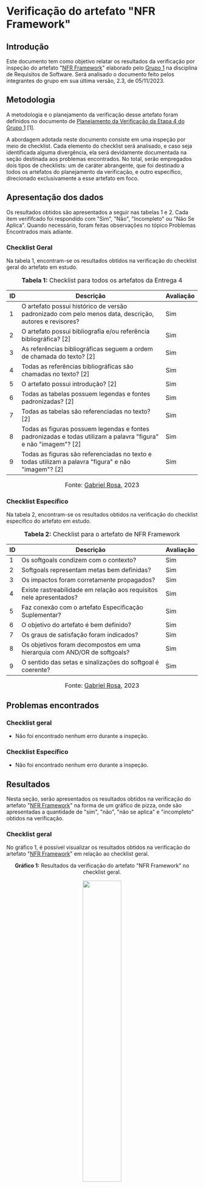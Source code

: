 # Verificação do artefato "NFR Framework"

## Introdução

Este documento tem como objetivo relatar os resultados da verificação por inspeção do artefato "[NFR Framework](https://github.com/Requisitos-de-Software/2023.2-Economia-DF/blob/main/docs/modelagem/agil/nfr-framework.md)" elaborado pelo [Grupo 1](https://requisitos-de-software.github.io/2023.2-Economia-DF/) na disciplina de Requisitos de Software. Será analisado o documento feito pelos integrantes do grupo em sua última versão, 2.3, de 05/11/2023.

## Metodologia

A metodologia e o planejamento da verificação desse artefato foram definidos no documento de [Planejamento da Verificação da Etapa 4 do Grupo 1](https://github.com/Requisitos-de-Software/2023.2-Economia-DF/blob/main/docs/verificacao/Grupo-01/Entrega-04/planejamento-verificacao-e4-grupo1.md) [1].

A abordagem adotada neste documento consiste em uma inspeção por meio de checklist. Cada elemento do checklist será analisado, e caso seja identificada alguma divergência, ela será devidamente documentada na seção destinada aos problemas encontrados. No total, serão empregados dois tipos de checklists: um de caráter abrangente, que foi destinado a todos os artefatos do planejamento da verificação, e outro específico, direcionado exclusivamente a esse artefato em foco.

## Apresentação dos dados

Os resultados obtidos são apresentados a seguir nas tabelas 1 e 2. Cada item verififcado foi respondido com "Sim", "Não", "Incompleto" ou "Não Se Aplica". Quando necessário, foram feitas observações no tópico Problemas Encontrados mais adiante.

### Checklist Geral

Na tabela 1, encontram-se os resultados obtidos na verificação do checklist geral do artefato em estudo.

<div align="center">
<font size="3"><p style="text-align: center"><b>Tabela 1:</b> Checklist para todos os artefatos da Entrega 4</p></font>

<table>
  <thead>
    <tr>
      <th>ID</th>
      <th>Descrição</th>
      <th>Avaliação</th>
    </tr>
  </thead>
  <tbody>
    <tr>
      <td>1</td>
      <td>O artefato possui histórico de versão padronizado com pelo menos data, descrição, autores e revisores?</td>
      <td>Sim</td>
    </tr>
    <tr>
      <td>2</td>
      <td>O artefato possui bibliografia e/ou referência bibliográfica? [2] </td>
      <td>Sim</td>
    </tr>
    <tr>
      <td>3</td>
      <td>As referências bibliográficas seguem a ordem de chamada do texto? [2]</td>
      <td>Sim</td>
    </tr>
    <tr>
      <td>4</td>
      <td>Todas as referências bibliográficas são chamadas no texto? [2]</td>
      <td>Sim</td>
    </tr>
    <tr>
      <td>5</td>
      <td>O artefato possui introdução? [2]</td>
      <td>Sim</td>
    </tr>
    <tr>
      <td>6</td>
      <td>Todas as tabelas possuem legendas e fontes padronizadas? [2]</td>
      <td>Sim</td>
    </tr>
    <tr>
      <td>7</td>
      <td>Todas as tabelas são referenciadas no texto? [2] </td>
      <td>Sim</td>
    </tr>
    <tr>
      <td>8</td>
      <td>Todas as figuras possuem legendas e fontes padronizadas e todas utilizam a palavra "figura" e não "imagem"? [2] </td>
      <td>Sim</td>
    </tr>
    <tr>
      <td>9</td>
      <td>Todas as figuras são referenciadas no texto e todas utilizam a palavra "figura" e não "imagem"? [2] </td>
      <td>Sim</td>
    </tr>
  </tbody>
</table>

<font size="3"><p style="text-align: center">Fonte: <a href="https://github.com/gabrielrosa09">Gabriel Rosa</a>, 2023</p></font>
</div>

### Checklist Específico

Na tabela 2, encontram-se os resultados obtidos na verificação do checklist específico do artefato em estudo.

<div align="center">
<font size="3"><p style="text-align: center"><b>Tabela 2:</b> Checklist para o artefato de NFR Framework</p></font>

<table>
  <thead>
    <tr>
      <th>ID</th>
      <th>Descrição</th>
      <th>Avaliação</th>
    </tr>
  </thead>
  <tbody>
    <tr>
      <td>1</td>
      <td>Os softgoals condizem com o contexto?</td>
      <td>Sim</td>
    </tr>
    <tr>
      <td>2</td>
      <td>Softgoals representam metas bem definidas?</td>
      <td>Sim</td>
    </tr>
    <tr>
      <td>3</td>
      <td>Os impactos foram corretamente propagados?</td>
      <td>Sim</td>
    </tr>
    <tr>
      <td>4</td>
      <td>Existe rastreabilidade em relação aos requisitos nele apresentados?</td>
      <td>Sim</td>
    </tr>
    <tr>
      <td>5</td>
      <td>Faz conexão com o artefato Especificação Suplementar?</td>
      <td>Sim</td>
    </tr>
    <tr>
      <td>6</td>
      <td>O objetivo do artefato é bem definido?</td>
      <td>Sim</td>
    </tr>
    <tr>
      <td>7</td>
      <td>Os graus de satisfação foram indicados?</td>
      <td>Sim</td>
    </tr>
    <tr>
      <td>8</td>
      <td>Os objetivos foram decompostos em uma hierarquia com AND/OR de softgoals?</td>
      <td>Sim</td>
    </tr>
    <tr>
      <td>9</td>
      <td>O sentido das setas e sinalizações do softgoal é coerente?</td>
      <td>Sim</td>
    </tr>
  </tbody>
</table>

<font size="3"><p style="text-align: center">Fonte: <a href="https://github.com/gabrielrosa09">Gabriel Rosa</a>, 2023</p></font>
</div>

## Problemas encontrados


### Checklist geral

- Não foi encontrado nenhum erro durante a inspeção.

### Checklist Específico

- Não foi encontrado nenhum erro durante a inspeção.

## Resultados

Nesta seção, serão apresentados os resultados obtidos na verificação do artefato "[NFR Framework](https://requisitos-de-software.github.io/2023.2-Economia-DF/modelagem/agil/nfr-framework/)" na forma de um gráfico de pizza, onde são apresentadas a quantidade de "sim", "não", "não se aplica" e "incompleto" obtidos na verificação.

### Checklist geral

No gráfico 1, é possível visualizar os resultados obtidos na verificação do artefato "[NFR Framework](https://requisitos-de-software.github.io/2023.2-Economia-DF/modelagem/agil/nfr-framework/)" em relação ao checklist geral.

<div align="center">
  <p><b>Gráfico 1:</b> Resultados da verificação do artefato "NFR Framework" no checklist geral.</p>

  <img src="https://github.com/Requisitos-de-Software/2023.2-Economia-DF/blob/main/docs/imagens/verificacao_gabriel_rosa/Checklist_Geral_NFR.png?raw=true" style="width: 45%;">

<p><b>Fonte:</b> Gabriel Rosa, 2023.</p>
</div>

### Checklist específico

No gráfico 2, é possível visualizar os resultados obtidos na verificação do artefato "[NFR Framework](https://requisitos-de-software.github.io/2023.2-Economia-DF/modelagem/agil/nfr-framework/)" em relação ao checklist específico.

<div align="center">
  <p><b>Gráfico 2:</b> Resultados da verificação do artefato "NFR Framework" no checklist específico.</p>

  <img src="https://github.com/Requisitos-de-Software/2023.2-Economia-DF/blob/main/docs/imagens/verificacao_gabriel_rosa/Checklist_Específico_NFR.jpg?raw=true" style="width: 45%;">

<p><b>Fonte:</b> Gabriel Rosa, 2023.</p>

</div>

## Referências Bibliográficas

> [1] ROSA, Gabriel. [Planejamento da Verificação da Etapa 4 do Grupo 1](https://github.com/Requisitos-de-Software/2023.2-Economia-DF/blob/main/docs/verificacao/Grupo-01/Entrega-04/planejamento-verificacao-e4-grupo1.md), GAMA, FGA, 2023. Acesso em: 25 de novembro de 2023.
> 
> [2] Normas ABNT: 2023. Disponível em: <https://www.normasabnt.org/normas-abnt-2023/>. Acesso em: 18 de novembro de 2023.
>

## Bibliografia

> Economia-DF. [NFR Framework](https://github.com/Requisitos-de-Software/2023.2-Economia-DF/blob/main/docs/modelagem/agil/nfr-framework.md), FGA, GAMA, 2023. Acesso em: 25 de novembro de 2023.
> 

## Histórico de Versões

| Versão | Data   | Descrição     | Autor     |  Revisor        |
| :----: | ------ | ------------- | --------- | :-------------: |
| `1.0`  | 22/11/2023 | Criação do documento  | [Gabriel Rosa](https://github.com/gabrielrosa09)| [Izabella Alves](https://github.com/izabellaalves) |